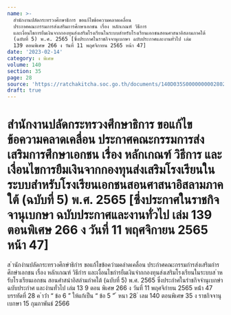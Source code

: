 ```yaml
---
name: >-
  สำนักงานปลัดกระทรวงศึกษาธิการ ขอแก้ไขข้อความคลาดเคลื่อน
  ประกาศคณะกรรมการส่งเสริมการศึกษาเอกชน เรื่อง หลักเกณฑ์ วิธีการ
  และเงื่อนไขการยืมเงินจากกองทุนส่งเสริมโรงเรียนในระบบสำหรับโรงเรียนเอกชนสอนศาสนาอิสลามภาคใต้
  (ฉบับที่ 5) พ.ศ. 2565 [ซึ่งประกาศในราชกิจจานุเบกษา ฉบับประกาศและงานทั่วไป เล่ม
  139 ตอนพิเศษ 266 ง วันที่ 11 พฤศจิกายน 2565 หน้า 47]
date: '2023-02-14'
category: ง พิเศษ
volume: 140
section: 35
page: 28
source: 'https://ratchakitcha.soc.go.th/documents/140D035S0000000002802.pdf'
draft: true
---
```


# สำนักงานปลัดกระทรวงศึกษาธิการ ขอแก้ไขข้อความคลาดเคลื่อน ประกาศคณะกรรมการส่งเสริมการศึกษาเอกชน เรื่อง หลักเกณฑ์ วิธีการ และเงื่อนไขการยืมเงินจากกองทุนส่งเสริมโรงเรียนในระบบสำหรับโรงเรียนเอกชนสอนศาสนาอิสลามภาคใต้ (ฉบับที่ 5) พ.ศ. 2565 [ซึ่งประกาศในราชกิจจานุเบกษา ฉบับประกาศและงานทั่วไป เล่ม 139 ตอนพิเศษ 266 ง วันที่ 11 พฤศจิกายน 2565 หน้า 47]

ส ํานักงํานปลัดกระทรวงศึกษําธิกําร ขอแก้ไขข้อควํามคลําดเคลื่อน ประกําศคณะกรรมกํารส่งเสริมกํารศึกษําเอกชน เรื่อง หลักเกณฑ์ วิธีกําร และเงื่อนไขกํารยืมเงินจํากกองทุนส่งเสริมโรงเรียนในระบบส ําหรับโรงเรียนเอกชน สอนศําสนําอิสลํามภําคใต้ (ฉบับที่ 5) พ.ศ. 2565 ซึ่งประกําศในรําชกิจจํานุเบกษํา ฉบับประกําศ และงํานทั่วไป เล่ม 13 9 ตอน พิเศษ 266 ง วันที่ 11 พฤศจิกํายน 2565 หน้ํา 47 บรรทัดที่ 28 ค ําว่ํา “ ข้อ 6 ” ให้แก้เป็น “ ข้อ 5 ” ้ หนา 28 ่ เลม 140 ตอนพิเศษ 35 ง ราชกิจจานุเบกษา 15 กุมภาพันธ์ 2566

